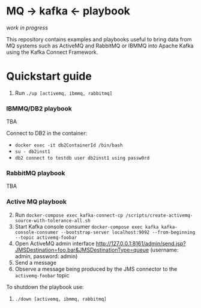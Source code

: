 # MQ -> kafka <- playbook

_work in progress_

This repository contains examples and playbooks useful to bring data from MQ systems such as ActiveMQ and RabbitMQ or IBMMQ into Apache Kafka using the Kafka Connect Framework.

# Quickstart guide

1. Run `./up [activemq, ibmmq, rabbitmq]`

### IBMMQ/DB2 playbook

TBA

Connect to DB2 in the container:

* `docker exec -it db2ContainerId /bin/bash`
* `su - db2inst1`
* `db2 connect to testdb user db2inst1 using passw0rd`

### RabbitMQ playbook

TBA

### Active MQ playbook

2. Run `docker-compose exec kafka-connect-cp /scripts/create-activemq-source-with-tolerance-all.sh`
3. Start Kafka console consumer `docker-compose exec kafka kafka-console-consumer --bootstrap-server localhost:9092 --from-beginning --topic
activemq-foobar`
4. Open ActiveMQ admin interface http://127.0.0.1:8161/admin/send.jsp?JMSDestination=foo.bar&JMSDestinationType=queue (username: admin, password: admin)
5. Send a message
6. Observe a message being produced by the JMS connector to the `activemq-foobar` topic


To shutdown the playbook use:

1. `./down [activemq, ibmmq, rabbitmq]`
